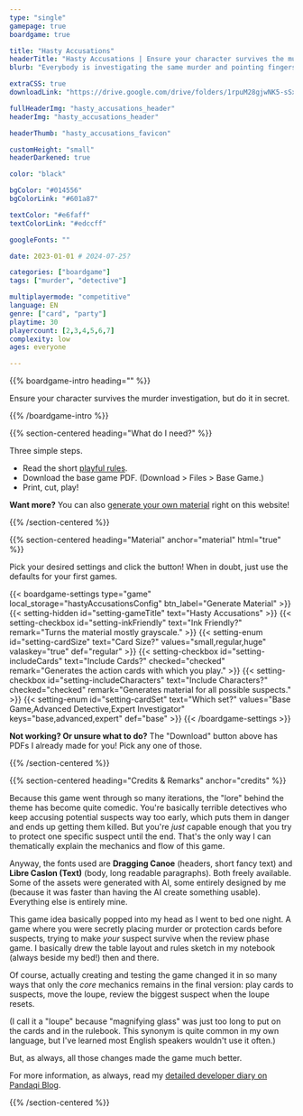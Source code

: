 ```yaml
---
type: "single"
gamepage: true
boardgame: true

title: "Hasty Accusations"
headerTitle: "Hasty Accusations | Ensure your character survives the murder investigation, but do it in secret."
blurb: "Everybody is investigating the same murder and pointing fingers every which way. Secret fingers. With secret actions. And you don't want too many targeting your hidden role."

extraCSS: true
downloadLink: "https://drive.google.com/drive/folders/1rpuM28gjwNK5-sSxLlJj0HYrXq8mgZkr" # already updated!

fullHeaderImg: "hasty_accusations_header"
headerImg: "hasty_accusations_header"

headerThumb: "hasty_accusations_favicon"

customHeight: "small"
headerDarkened: true

color: "black"

bgColor: "#014556"
bgColorLink: "#601a87"

textColor: "#e6faff"
textColorLink: "#edccff"

googleFonts: ""

date: 2023-01-01 # 2024-07-25?

categories: ["boardgame"]
tags: ["murder", "detective"]

multiplayermode: "competitive"
language: EN
genre: ["card", "party"]
playtime: 30
playercount: [2,3,4,5,6,7]
complexity: low
ages: everyone

---
```


{{% boardgame-intro heading="" %}}

Ensure your character survives the murder investigation, but do it in secret.

{{% /boardgame-intro %}}

{{% section-centered heading="What do I need?" %}}

Three simple steps.
* Read the short [playful rules](rules).
* Download the base game PDF. (Download > Files > Base Game.)
* Print, cut, play!

**Want more?** You can also [generate your own material](#material) right on this website!

{{% /section-centered %}}

{{% section-centered heading="Material" anchor="material" html="true" %}}

<p>Pick your desired settings and click the button! When in doubt, just use the defaults for your first games.</p>

{{< boardgame-settings type="game" local_storage="hastyAccusationsConfig" btn_label="Generate Material" >}}
	{{< setting-hidden id="setting-gameTitle" text="Hasty Accusations" >}}
  {{< setting-checkbox id="setting-inkFriendly" text="Ink Friendly?" remark="Turns the material mostly grayscale." >}}
  {{< setting-enum id="setting-cardSize" text="Card Size?" values="small,regular,huge" valaskey="true" def="regular" >}}
  {{< setting-checkbox id="setting-includeCards" text="Include Cards?" checked="checked" remark="Generates the action cards with which you play." >}}
  {{< setting-checkbox id="setting-includeCharacters" text="Include Characters?" checked="checked" remark="Generates material for all possible suspects." >}}
  {{< setting-enum id="setting-cardSet" text="Which set?" values="Base Game,Advanced Detective,Expert Investigator" keys="base,advanced,expert" def="base" >}}
{{< /boardgame-settings >}}

<p class="settings-remark"><strong>Not working? Or unsure what to do?</strong> The "Download" button above has PDFs I already made for you! Pick any one of those.</p>

{{% /section-centered %}}

{{% section-centered heading="Credits & Remarks" anchor="credits" %}}

Because this game went through so many iterations, the "lore" behind the theme has become quite comedic. You're basically terrible detectives who keep accusing potential suspects way too early, which puts them in danger and ends up getting them killed. But you're _just_ capable enough that you try to protect one specific suspect until the end. That's the only way I can thematically explain the mechanics and flow of this game. 

Anyway, the fonts used are **Dragging Canoe** (headers, short fancy text) and **Libre Caslon (Text)** (body, long readable paragraphs). Both freely available. Some of the assets were generated with AI, some entirely designed by me (because it was faster than having the AI create something usable). Everything else is entirely mine.

This game idea basically popped into my head as I went to bed one night. A game where you were secretly placing murder or protection cards before suspects, trying to make _your_ suspect survive when the review phase game. I basically drew the table layout and rules sketch in my notebook (always beside my bed!) then and there.

Of course, actually creating and testing the game changed it in so many ways that only the _core_ mechanics remains in the final version: play cards to suspects, move the loupe, review the biggest suspect when the loupe resets. 

(I call it a "loupe" because "magnifying glass" was just too long to put on the cards and in the rulebook. This synonym is quite common in my own language, but I've learned most English speakers wouldn't use it often.)

But, as always, all those changes made the game much better.

For more information, as always, read my [detailed developer diary on Pandaqi Blog](https://pandaqi.com/blog/boardgames/hasty-accusations).

{{% /section-centered %}}